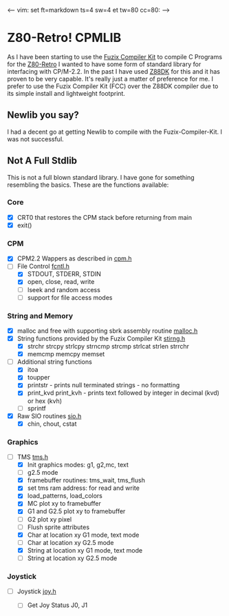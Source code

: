 <-- vim: set ft=markdown ts=4 sw=4 et tw=80 cc=80: -->
# Z80-Retro! CPMLIB

As I have been starting to use the [Fuzix Compiler
Kit](https://github.com/etchedpixels/Fuzix-Compiler-Kit.git) to compile C
Programs for the [Z80-Retro](https://github.com/Z80-Retro/2063-Z80) I wanted to
have some form of standard library for interfacing with CP/M-2.2.  In the past I have used [Z88DK](https://github.com/z88dk/z88dk.git) for this and it has proven
to be very capable.  It's really just a matter of preference for me.  I prefer
to use the Fuzix Compiler Kit (FCC) over the Z88DK compiler due to its simple
install and lightweight footprint.

## Newlib you say?

I had a decent go at getting Newlib to compile with the Fuzix-Compiler-Kit.  I
was not successful.

## Not A Full Stdlib

This is not a full blown standard library.  I have gone for something resembling
the basics.  These are the functions available:

### Core

- [x] CRT0 that restores the CPM stack before returning from main
- [x] exit()

### CPM

- [x] CPM2.2 Wappers as described in [cpm.h](./include/cpm.h)
- [ ] File Control [fcntl.h](./include/fcntl.h)
    - [x] STDOUT, STDERR, STDIN
    - [x] open, close, read, write
    - [ ] lseek and random access
    - [ ] support for file access modes

### String and Memory

- [x] malloc and free with supporting sbrk assembly routine [malloc.h](./include/malloc.h)
- [x] String functions provided by the Fuzix Compiler Kit
[stirng.h](./include/string.h)
    - [x] strchr strcpy strlcpy strncmp strcmp strlcat strlen strrchr
    - [x] memcmp memcpy memset
- [ ] Additional string functions
    - [x] itoa
    - [x] toupper
    - [x] printstr - prints null terminated strings - no formatting
    - [x] print_kvd print_kvh - prints text followed by integer in decimal (kvd)
      or hex (kvh)
    - [ ] sprintf
- [x] Raw SIO routines [sio.h](./include/sio.h)
    - [x] chin, chout, cstat

### Graphics

- [ ] TMS [tms.h](./include/tms.h)
    - [x] Init graphics modes: g1, g2,mc, text
    - [ ] g2.5 mode
    - [x] framebuffer routines: tms_wait, tms_flush
    - [x] set tms ram address: for read and write
    - [x] load_patterns, load_colors
    - [x] MC plot xy to framebuffer
    - [x] G1 and G2.5 plot xy to framebuffer
    - [ ] G2 plot xy pixel
    - [ ] Flush sprite attributes
    - [x] Char at location xy G1 mode, text mode
    - [ ] Char at location xy G2.5 mode
    - [x] String at location xy G1 mode, text mode
    - [ ] String at location xy G2.5 mode

### Joystick

- [ ] Joystick [joy.h](./include/joy.h)
    - [ ] Get Joy Status J0, J1

